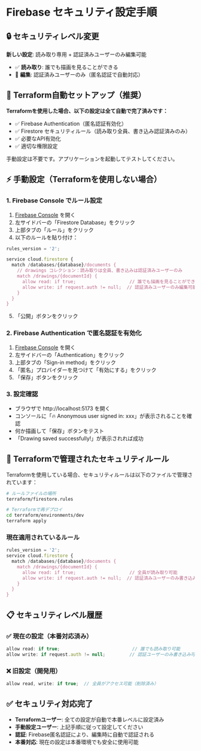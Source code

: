 # Firebase セキュリティ設定手順

## 🔒 セキュリティレベル変更

**新しい設定**: 読み取り専用 + 認証済みユーザーのみ編集可能

- ✅ **読み取り**: 誰でも描画を見ることができる
- 🔐 **編集**: 認証済みユーザーのみ（匿名認証で自動対応）

## 🚀 Terraform自動セットアップ（推奨）

**Terraformを使用した場合、以下の設定は全て自動で完了済みです：**

- ✅ Firebase Authentication（匿名認証有効化）
- ✅ Firestore セキュリティルール（読み取り全員、書き込み認証済みのみ）
- ✅ 必要なAPI有効化
- ✅ 適切な権限設定

手動設定は不要です。アプリケーションを起動してテストしてください。

## ⚡ 手動設定（Terraformを使用しない場合）

### 1. Firebase Console でルール設定

1. [Firebase Console](https://console.firebase.google.com/project/rakugakimap-dev/firestore/rules) を開く
2. 左サイドバーの「Firestore Database」をクリック
3. 上部タブの「ルール」をクリック
4. 以下のルールを貼り付け：

```javascript
rules_version = '2';

service cloud.firestore {
  match /databases/{database}/documents {
    // drawings コレクション：読み取りは全員、書き込みは認証済みユーザーのみ
    match /drawings/{documentId} {
      allow read: if true;                    // 誰でも描画を見ることができる
      allow write: if request.auth != null;  // 認証済みユーザーのみ編集可能
    }
  }
}
```

5. 「公開」ボタンをクリック

### 2. Firebase Authentication で匿名認証を有効化

1. [Firebase Console](https://console.firebase.google.com/project/rakugakimap-dev/authentication/providers) を開く
2. 左サイドバーの「Authentication」をクリック
3. 上部タブの「Sign-in method」をクリック
4. 「匿名」プロバイダーを見つけて「有効にする」をクリック
5. 「保存」ボタンをクリック

### 3. 設定確認

- ブラウザで http://localhost:5173 を開く
- コンソールに「🔥 Anonymous user signed in: xxx」が表示されることを確認
- 何か描画して「保存」ボタンをテスト
- 「Drawing saved successfully!」が表示されれば成功

## 🔧 Terraformで管理されたセキュリティルール

Terraformを使用している場合、セキュリティルールは以下のファイルで管理されています：

```bash
# ルールファイルの場所
terraform/firestore.rules

# Terraformで再デプロイ
cd terraform/environments/dev
terraform apply
```

### 現在適用されているルール
```javascript
rules_version = '2';
service cloud.firestore {
  match /databases/{database}/documents {
    match /drawings/{documentId} {
      allow read: if true;                    // 全員が読み取り可能
      allow write: if request.auth != null;  // 認証済みユーザーのみ書き込み可能
    }
  }
}
```

## 📋 セキュリティレベル履歴

### ✅ 現在の設定（本番対応済み）
```javascript
allow read: if true;                           // 誰でも読み取り可能
allow write: if request.auth != null;         // 認証ユーザーのみ書き込み可能
```

### ❌ 旧設定（開発用）
```javascript
allow read, write: if true;  // 全員がアクセス可能（削除済み）
```

## ✅ セキュリティ対応完了

- **Terraformユーザー**: 全ての設定が自動で本番レベルに設定済み
- **手動設定ユーザー**: 上記手順に従って設定してください
- **認証**: Firebase匿名認証により、編集時に自動で認証される
- **本番対応**: 現在の設定は本番環境でも安全に使用可能
